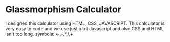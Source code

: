 # Glassmorphism Calculator

I designed this calculator using HTML, CSS, JAVASCRIPT. This calculator is very easy to code and we use just a bit Javascript and also CSS and HTML isn't too long.
symbols: <-,-,*,/,+
